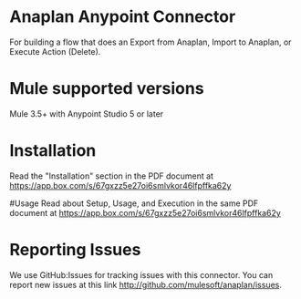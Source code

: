 # Anaplan Anypoint Connector

For building a flow that does an Export from Anaplan, Import to Anaplan, or Execute Action (Delete).

# Mule supported versions
Mule 3.5+ with Anypoint Studio 5 or later

# Installation 
Read the "Installation" section in the PDF document at https://app.box.com/s/67gxzz5e27oi6smlvkor46lfpffka62y

#Usage
Read about Setup, Usage, and Execution in the same PDF document at https://app.box.com/s/67gxzz5e27oi6smlvkor46lfpffka62y

# Reporting Issues
We use GitHub:Issues for tracking issues with this connector. You can report new issues at this link http://github.com/mulesoft/anaplan/issues.
